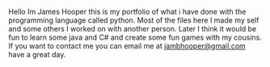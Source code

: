 Hello Im James Hooper
this is my portfolio of what i have done with the programming language called python. Most of the files here I made my self and some others I worked on with another person.
Later I think it would be fun to learn some java and C# and create some fun games with my cousins.
If you want to contact me you can email me at jambhooper@gmail.com
have a great day.
